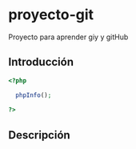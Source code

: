 # proyecto-git
Proyecto para aprender giy y gitHub
## Introducción

```php
<?php 

  phpInfo(); 
  
?>
```

## Descripción
